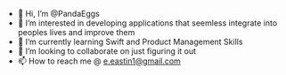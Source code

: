 - 👋 Hi, I’m @PandaEggs
- 👀 I’m interested in developing applications that seemless integrate into peoples lives and improve them
- 🌱 I’m currently learning Swift and Product Management Skills
- 💞️ I’m looking to collaborate on just figuring it out
- 📫 How to reach me @ e.eastin1@gmail.com

<!---
PandaEggs/PandaEggs is a ✨ special ✨ repository because its `README.md` (this file) appears on your GitHub profile.
You can click the Preview link to take a look at your changes.
--->
